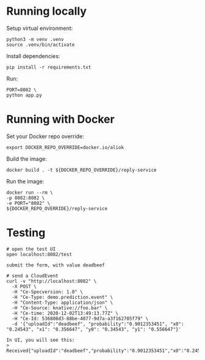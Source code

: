 # Running locally

Setup virtual environment:
```shell
python3 -m venv .venv
source .venv/bin/activate
```

Install dependencies:
```shell
pip install -r requirements.txt
```

Run:
```shell
PORT=8082 \
python app.py
```

# Running with Docker

Set your Docker repo override:
```shell
export DOCKER_REPO_OVERRIDE=docker.io/aliok
```


Build the image:
```shell
docker build . -t ${DOCKER_REPO_OVERRIDE}/reply-service
```

Run the image:
```shell
docker run --rm \
-p 8082:8082 \
-e PORT="8082" \
${DOCKER_REPO_OVERRIDE}/reply-service
```

# Testing

```shell
# open the test UI
open localhost:8082/test

submit the form, with value deadbeef

# send a CloudEvent
curl -v "http://localhost:8082" \
  -X POST \
  -H "Ce-Specversion: 1.0" \
  -H "Ce-Type: demo.prediction.event" \
  -H "Content-Type: application/json" \
  -H "Ce-Source: knative://foo.bar" \
  -H "Ce-time: 2020-12-02T13:49:13.77Z" \
  -H "Ce-Id: 536808d3-88be-4077-9d7a-a3f162705f79" \
  -d '{"uploadId":"deadbeef", "probability":"0.9012353451", "x0": "0.24543", "x1": "0.356647", "y0": "0.34543", "y1": "0.556647"}'
  
In UI, you will see this:
> Received{"uploadId":"deadbeef","probability":"0.9012353451","x0":"0.24543","x1":"0.356647","y0":"0.34543","y1":"0.556647"}
```


